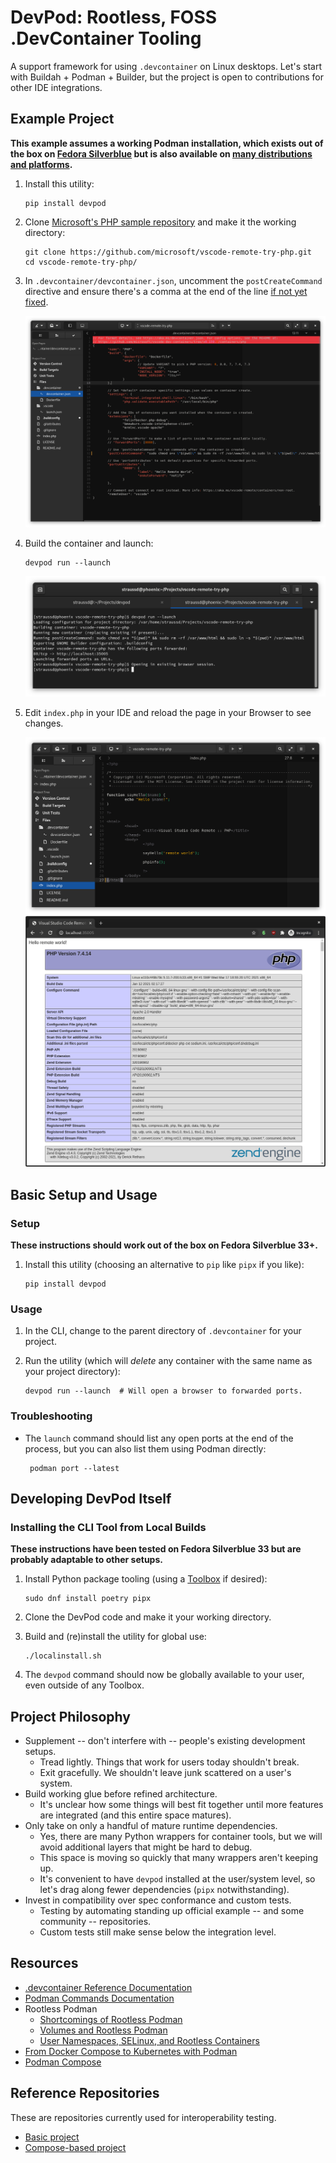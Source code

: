 # DevPod: Rootless, FOSS .DevContainer Tooling

A support framework for using `.devcontainer` on Linux desktops. Let's start
with Buildah + Podman + Builder, but the project is open to contributions for
other IDE integrations.

## Example Project

**This example assumes a working Podman installation, which exists out of the box on [Fedora Silverblue](https://silverblue.fedoraproject.org/) but is also available on [many distributions and platforms](https://podman.io/getting-started/installation).**

1. Install this utility:

       pip install devpod

1. Clone [Microsoft's PHP sample repository](https://github.com/microsoft/vscode-remote-try-php) and make it the working directory:

       git clone https://github.com/microsoft/vscode-remote-try-php.git
       cd vscode-remote-try-php/

1. In `.devcontainer/devcontainer.json`, uncomment the `postCreateCommand` directive and ensure there's a comma at the end of the line [if not yet fixed](https://github.com/microsoft/vscode-remote-try-php/pull/9).

    ![Uncomment postCreateCommand](https://github.com/davidstrauss/devpod/blob/main/screenshots/devcontainer_json.png?raw=true)

1. Build the container and launch:

       devpod run --launch

    ![Building and launching the container](https://github.com/davidstrauss/devpod/blob/main/screenshots/devpod_run_launch.png?raw=true)

1. Edit `index.php` in your IDE and reload the page in your Browser to see changes.

    ![Showing index.php in the IDE](https://github.com/davidstrauss/devpod/blob/main/screenshots/index_php.png?raw=true)
    ![Showing index.php in the browser](https://github.com/davidstrauss/devpod/blob/main/screenshots/browser.png?raw=true)

## Basic Setup and Usage

### Setup

**These instructions should work out of the box on Fedora Silverblue 33+.** 

1. Install this utility (choosing an alternative to `pip` like `pipx` if you like):

       pip install devpod

### Usage

1. In the CLI, change to the parent directory of `.devcontainer` for your project.
1. Run the utility (which will *delete* any container with the same name as your project directory):

       devpod run --launch  # Will open a browser to forwarded ports.

### Troubleshooting

* The `launch` command should list any open ports at the end of the process,
   but you can also list them using Podman directly:
   
       podman port --latest

## Developing DevPod Itself

### Installing the CLI Tool from Local Builds

**These instructions have been tested on Fedora Silverblue 33 but are probably adaptable to other setups.**

1. Install Python package tooling (using a [Toolbox](https://docs.fedoraproject.org/en-US/fedora-silverblue/toolbox/) if desired):

       sudo dnf install poetry pipx

1. Clone the DevPod code and make it your working directory.
1. Build and (re)install the utility for global use:

       ./localinstall.sh

1. The `devpod` command should now be globally available to your user, even
   outside of any Toolbox.

## Project Philosophy

* Supplement -- don't interfere with -- people's existing development setups.
    * Tread lightly. Things that work for users today shouldn't break.
    * Exit gracefully. We shouldn't leave junk scattered on a user's system.
* Build working glue before refined architecture.
    * It's unclear how some things will best fit together until more features are integrated (and this entire space matures).
* Only take on only a handful of mature runtime dependencies.
    * Yes, there are many Python wrappers for container tools, but we will avoid additional layers that might be hard to debug.
    * This space is moving so quickly that many wrappers aren't keeping up.
    * It's convenient to have `devpod` installed at the user/system level, so let's drag along fewer dependencies (`pipx` notwithstanding).
* Invest in compatibility over spec conformance and custom tests.
    * Testing by automating standing up official example -- and some community -- repositories.
    * Custom tests still make sense below the integration level.

## Resources

* [.devcontainer Reference Documentation](https://code.visualstudio.com/docs/remote/devcontainerjson-reference)
* [Podman Commands Documentation](http://docs.podman.io/en/latest/Commands.html)
* Rootless Podman
    * [Shortcomings of Rootless Podman](https://github.com/containers/podman/blob/master/rootless.md)
    * [Volumes and Rootless Podman](https://blog.christophersmart.com/2021/01/31/volumes-and-rootless-podman/)
    * [User Namespaces, SELinux, and Rootless Containers](https://www.redhat.com/sysadmin/user-namespaces-selinux-rootless-containers)
* [From Docker Compose to Kubernetes with Podman](https://www.redhat.com/sysadmin/compose-kubernetes-podman)
* [Podman Compose](https://github.com/containers/podman-compose)

## Reference Repositories

These are repositories currently used for interoperability testing.

* [Basic project](https://github.com/microsoft/vscode-remote-try-php)
* [Compose-based project](https://github.com/microsoft/vscode-dev-containers/tree/master/containers/php-mariadb)
